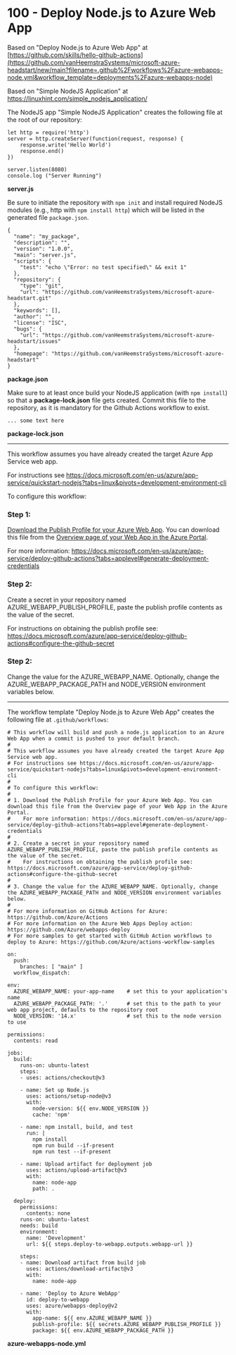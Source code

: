 # 100 - Deploy Node.js to Azure Web App

Based on "Deploy Node.js to Azure Web App" at [https://github.com/skills/hello-github-actions](https://github.com/vanHeemstraSystems/microsoft-azure-headstart/new/main?filename=.github%2Fworkflows%2Fazure-webapps-node.yml&workflow_template=deployments%2Fazure-webapps-node)

Based on "Simple NodeJS Application" at https://linuxhint.com/simple_nodejs_application/

The NodeJS app "Simple NodeJS Application" creates the following file at the root of our repository:

```
let http = require('http')
server = http.createServer(function(request, response) {
    response.write('Hello World')
    response.end()
})

server.listen(8080)
console.log ("Server Running")
```
**server.js**

Be sure to initiate the repository with ```npm init``` and install required NodeJS modules (e.g., http with ```npm install http```) which will be listed in the generated file ```package.json```.

```
{
  "name": "my_package",
  "description": "",
  "version": "1.0.0",
  "main": "server.js",
  "scripts": {
    "test": "echo \"Error: no test specified\" && exit 1"
  },
  "repository": {
    "type": "git",
    "url": "https://github.com/vanHeemstraSystems/microsoft-azure-headstart.git"
  },
  "keywords": [],
  "author": "",
  "license": "ISC",
  "bugs": {
    "url": "https://github.com/vanHeemstraSystems/microsoft-azure-headstart/issues"
  },
  "homepage": "https://github.com/vanHeemstraSystems/microsoft-azure-headstart"
}
```
**package.json**

Make sure to at least once build your NodeJS application (with ```npm install```) so that a **package-lock.json** file gets created. Commit this file to the repository, as it is mandatory for the Github Actions workflow to exist.

```
... some text here

```
**package-lock.json**

___

This workflow assumes you have already created the target Azure App Service web app.

For instructions see https://docs.microsoft.com/en-us/azure/app-service/quickstart-nodejs?tabs=linux&pivots=development-environment-cli

To configure this workflow:

### Step 1:

[Download the Publish Profile for your Azure Web App](https://learn.microsoft.com/en-us/visualstudio/azure/how-to-get-publish-profile-from-azure-app-service?view=vs-2022). You can download this file from the [Overview page of your Web App in the Azure Portal](https://portal.azure.com/#view/HubsExtension/BrowseResource/resourceType/Microsoft.Web%2Fsites).

For more information: https://docs.microsoft.com/en-us/azure/app-service/deploy-github-actions?tabs=applevel#generate-deployment-credentials

### Step 2:

Create a secret in your repository named AZURE_WEBAPP_PUBLISH_PROFILE, paste the publish profile contents as the value of the secret.

For instructions on obtaining the publish profile see: https://docs.microsoft.com/azure/app-service/deploy-github-actions#configure-the-github-secret

### Step 2:

Change the value for the AZURE_WEBAPP_NAME. Optionally, change the AZURE_WEBAPP_PACKAGE_PATH and NODE_VERSION environment variables below.
___

The workflow template "Deploy Node.js to Azure Web App" creates the following file at ```.github/workflows```:

```
# This workflow will build and push a node.js application to an Azure Web App when a commit is pushed to your default branch.
#
# This workflow assumes you have already created the target Azure App Service web app.
# For instructions see https://docs.microsoft.com/en-us/azure/app-service/quickstart-nodejs?tabs=linux&pivots=development-environment-cli
#
# To configure this workflow:
#
# 1. Download the Publish Profile for your Azure Web App. You can download this file from the Overview page of your Web App in the Azure Portal.
#    For more information: https://docs.microsoft.com/en-us/azure/app-service/deploy-github-actions?tabs=applevel#generate-deployment-credentials
#
# 2. Create a secret in your repository named AZURE_WEBAPP_PUBLISH_PROFILE, paste the publish profile contents as the value of the secret.
#    For instructions on obtaining the publish profile see: https://docs.microsoft.com/azure/app-service/deploy-github-actions#configure-the-github-secret
#
# 3. Change the value for the AZURE_WEBAPP_NAME. Optionally, change the AZURE_WEBAPP_PACKAGE_PATH and NODE_VERSION environment variables below.
#
# For more information on GitHub Actions for Azure: https://github.com/Azure/Actions
# For more information on the Azure Web Apps Deploy action: https://github.com/Azure/webapps-deploy
# For more samples to get started with GitHub Action workflows to deploy to Azure: https://github.com/Azure/actions-workflow-samples

on:
  push:
    branches: [ "main" ]
  workflow_dispatch:

env:
  AZURE_WEBAPP_NAME: your-app-name    # set this to your application's name
  AZURE_WEBAPP_PACKAGE_PATH: '.'      # set this to the path to your web app project, defaults to the repository root
  NODE_VERSION: '14.x'                # set this to the node version to use

permissions:
  contents: read

jobs:
  build:
    runs-on: ubuntu-latest
    steps:
    - uses: actions/checkout@v3

    - name: Set up Node.js
      uses: actions/setup-node@v3
      with:
        node-version: ${{ env.NODE_VERSION }}
        cache: 'npm'

    - name: npm install, build, and test
      run: |
        npm install
        npm run build --if-present
        npm run test --if-present

    - name: Upload artifact for deployment job
      uses: actions/upload-artifact@v3
      with:
        name: node-app
        path: .

  deploy:
    permissions:
      contents: none
    runs-on: ubuntu-latest
    needs: build
    environment:
      name: 'Development'
      url: ${{ steps.deploy-to-webapp.outputs.webapp-url }}

    steps:
    - name: Download artifact from build job
      uses: actions/download-artifact@v3
      with:
        name: node-app

    - name: 'Deploy to Azure WebApp'
      id: deploy-to-webapp
      uses: azure/webapps-deploy@v2
      with:
        app-name: ${{ env.AZURE_WEBAPP_NAME }}
        publish-profile: ${{ secrets.AZURE_WEBAPP_PUBLISH_PROFILE }}
        package: ${{ env.AZURE_WEBAPP_PACKAGE_PATH }}

```
**azure-webapps-node.yml**
